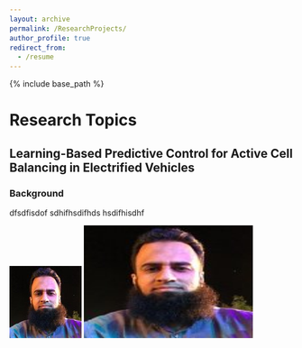 ```yaml
---
layout: archive
permalink: /ResearchProjects/
author_profile: true
redirect_from:
  - /resume
---
```


{% include base_path %}

# Research Topics
## Learning-Based Predictive Control for Active Cell Balancing in Electrified Vehicles
### Background
dfsdfisdof sdhifhsdifhds hsdifhisdhf

![checking the image](/images/citations.jpg)
<img src="/images/citations.jpg" alt="Alt text" width="300" height="200">
